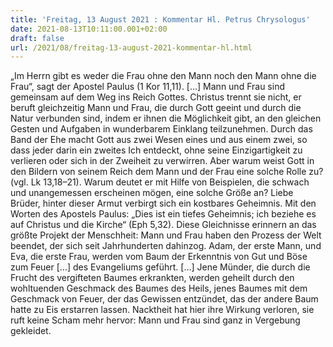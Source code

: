 ```yaml
---
title: 'Freitag, 13 August 2021 : Kommentar Hl. Petrus Chrysologus'
date: 2021-08-13T10:11:00.001+02:00
draft: false
url: /2021/08/freitag-13-august-2021-kommentar-hl.html
---
```


„Im Herrn gibt es weder die Frau ohne den Mann noch den Mann ohne die Frau“, sagt der Apostel Paulus (1 Kor 11,11). \[…\] Mann und Frau sind gemeinsam auf dem Weg ins Reich Gottes. Christus trennt sie nicht, er beruft gleichzeitig Mann und Frau, die durch Gott geeint und durch die Natur verbunden sind, indem er ihnen die Möglichkeit gibt, an den gleichen Gesten und Aufgaben in wunderbarem Einklang teilzunehmen. Durch das Band der Ehe macht Gott aus zwei Wesen eines und aus einem zwei, so dass jeder darin ein zweites Ich entdeckt, ohne seine Einzigartigkeit zu verlieren oder sich in der Zweiheit zu verwirren. Aber warum weist Gott in den Bildern von seinem Reich dem Mann und der Frau eine solche Rolle zu? (vgl. Lk 13,18–21). Warum deutet er mit Hilfe von Beispielen, die schwach und unangemessen erscheinen mögen, eine solche Größe an? Liebe Brüder, hinter dieser Armut verbirgt sich ein kostbares Geheimnis. Mit den Worten des Apostels Paulus: „Dies ist ein tiefes Geheimnis; ich beziehe es auf Christus und die Kirche“ (Eph 5,32). Diese Gleichnisse erinnern an das größte Projekt der Menschheit: Mann und Frau haben den Prozess der Welt beendet, der sich seit Jahrhunderten dahinzog. Adam, der erste Mann, und Eva, die erste Frau, werden vom Baum der Erkenntnis von Gut und Böse zum Feuer \[…\] des Evangeliums geführt. \[…\] Jene Münder, die durch die Frucht des vergifteten Baumes erkrankten, werden geheilt durch den wohltuenden Geschmack des Baumes des Heils, jenes Baumes mit dem Geschmack von Feuer, der das Gewissen entzündet, das der andere Baum hatte zu Eis erstarren lassen. Nacktheit hat hier ihre Wirkung verloren, sie ruft keine Scham mehr hervor: Mann und Frau sind ganz in Vergebung gekleidet.
